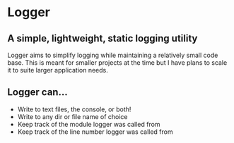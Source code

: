 # Logger
## A simple, lightweight, static logging utility

Logger aims to simplify logging while maintaining a relatively small code base. This is meant for smaller projects at the time but I have plans to scale it to suite larger application needs.

## Logger can...
* Write to text files, the console, or both!
* Write to any dir or file name of choice
* Keep track of the module logger was called from
* Keep track of the line number logger was called from